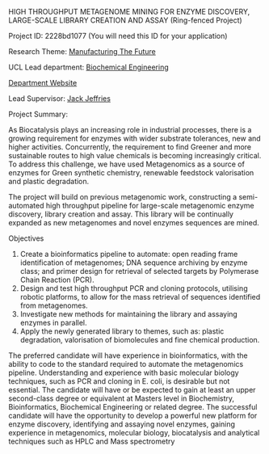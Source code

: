 HIGH THROUGHPUT METAGENOME MINING FOR ENZYME DISCOVERY, LARGE-SCALE LIBRARY CREATION AND ASSAY (Ring-fenced Project)

Project ID: 2228bd1077
(You will need this ID for your application)

Research Theme: [Manufacturing The Future](../themes/manufacturing-the-future.md)

UCL Lead department: [Biochemical Engineering](../departments/biochemical-engineering.md)

[Department Website](https://www.ucl.ac.uk/biochemical-engineering)

Lead Supervisor: [Jack Jeffries](https://iris.ucl.ac.uk/iris/browse/profile?upi=JEFFR95)

Project Summary:

As Biocatalysis plays an increasing role in industrial processes, there is a growing requirement for enzymes with wider substrate tolerances, new and higher activities. Concurrently, the requirement to find Greener and more sustainable routes to high value chemicals is becoming increasingly critical. To address this challenge, we have used Metagenomics as a source of enzymes for Green synthetic chemistry, renewable feedstock valorisation and plastic degradation.
 
 The project will build on previous metagenomic work, constructing a semi-automated high throughput pipeline for large-scale metagenomic enzyme discovery, library creation and assay. This library will be continually expanded as new metagenomes and novel enzymes sequences are mined. 
 
 Objectives 
 1. Create a bioinformatics pipeline to automate: open reading frame identification of metagenomes; DNA sequence archiving by enzyme class; and primer design for retrieval of selected targets by Polymerase Chain Reaction (PCR). 
 2. Design and test high throughput PCR and cloning protocols, utilising robotic platforms, to allow for the mass retrieval of sequences identified from metagenomes. 
 3. Investigate new methods for maintaining the library and assaying enzymes in parallel.
 4. Apply the newly generated library to themes, such as: plastic degradation, valorisation of biomolecules and fine chemical production.
 
 The preferred candidate will have experience in bioinformatics, with the ability to code to the standard required to automate the metagenomics pipeline. Understanding and experience with basic molecular biology techniques, such as PCR and cloning in E. coli, is desirable but not essential. The candidate will have or be expected to gain at least an upper second-class degree or equivalent at Masters level in Biochemistry, Bioinformatics, Biochemical Engineering or related degree. The successful candidate will have the opportunity to develop a powerful new platform for enzyme discovery, identifying and assaying novel enzymes, gaining experience in metagenomics, molecular biology, biocatalysis and analytical techniques such as HPLC and Mass spectrometry